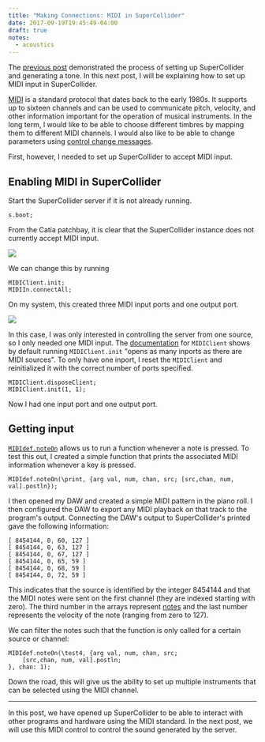 ```yaml
---
title: "Making Connections: MIDI in SuperCollider"
date: 2017-09-19T19:45:49-04:00
draft: true
notes:
  - acoustics
---
```


The [previous post](/notes/acoustics/starting-supercollider/)
demonstrated the process of setting up SuperCollider and generating a
tone. In this next post, I will be explaining how to set up MIDI input
in SuperCollider.

[MIDI](https://en.wikipedia.org/wiki/MIDI) is a standard protocol that
dates back to the early 1980s. It supports up to sixteen channels and
can be used to communicate pitch, velocity, and other information
important for the operation of musical instruments. In the long term,
I would like to be able to choose different timbres by mapping them
to different MIDI channels. I would also like to be able to change parameters
using
[control change messages](https://www.midi.org/specifications/item/table-3-control-change-messages-data-bytes-2).

First, however, I needed to set up SuperCollider to accept MIDI
input.

Enabling MIDI in SuperCollider
------------------------------

Start the SuperCollider server if it is not already running.

```sc
s.boot;
```

From the Catia patchbay, it is clear that the SuperCollider instance
does not currently accept MIDI input.

![](/images/jack-cadence.jpg)

We can change this by running

```sc
MIDIClient.init;
MIDIIn.connectAll;
```

On my system, this created three MIDI input ports and one output port.

![](/images/jack-cadence-sc-midi.jpg)

In this case, I was only interested in controlling the server
from one source, so I only needed one MIDI input. The
[documentation](http://doc.sccode.org/Classes/MIDIClient.html)
for `MIDIClient` shows by default running `MIDIClient.init`
"opens as many inports as there are MIDI sources". To only have
one inport, I reset the `MIDIClient` and reinitialized it with
the correct number of ports specified.

```sc
MIDIClient.disposeClient;
MIDIClient.init(1, 1);
```

Now I had one input port and one output port.

Getting input
-------------

[`MIDIdef.noteOn`](http://doc.sccode.org/Classes/MIDIdef.htm) allows us to
run a function whenever a note is pressed. To test this out, I created a
simple function that prints the associated MIDI information whenever a
key is pressed.

```sc
MIDIdef.noteOn(\print, {arg val, num, chan, src; [src,chan, num, val].postln});
```

I then opened my DAW and created a simple MIDI pattern in the piano
roll.  I then configured the DAW to export any MIDI playback on that
track to the program's output. Connecting the DAW's output to
SuperCollider's printed gave the following information:

```
[ 8454144, 0, 60, 127 ]
[ 8454144, 0, 63, 127 ]
[ 8454144, 0, 67, 127 ]
[ 8454144, 0, 65, 59 ]
[ 8454144, 0, 68, 59 ]
[ 8454144, 0, 72, 59 ]
```

This indicates that the source is identified by the integer 8454144 and that the
MIDI notes were sent on the first channel (they are indexed starting with zero). 
The third number in the arrays represent [notes](http://computermusicresource.com/midikeys.html)
and the last number represents the velocity of the note (ranging from zero to
127).

We can filter the notes such that the function is only called for a
certain source or channel:

```sc
MIDIdef.noteOn(\test4, {arg val, num, chan, src; 
    [src,chan, num, val].postln;
}, chan: 1);
```

Down the road, this will give us the ability to set up multiple instruments
that can be selected using the MIDI channel.

- - -

In this post, we have opened up SuperCollider to be able to interact
with other programs and hardware using the MIDI standard.  In the next
post, we will use this MIDI control to control the sound generated by
the server.
